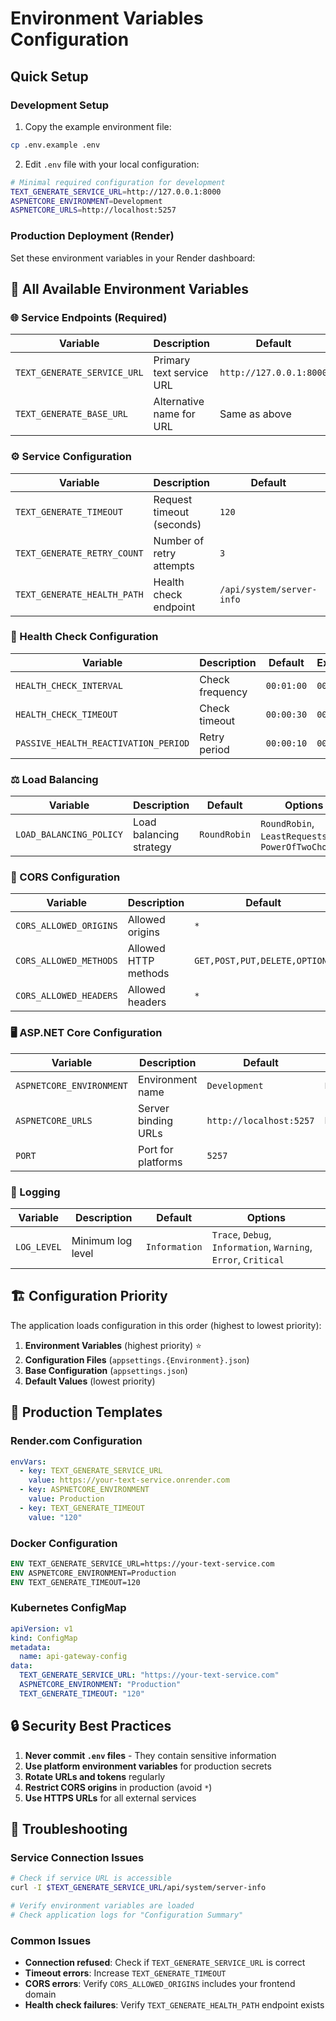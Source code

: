 # Environment Variables Configuration

## Quick Setup

### Development Setup

1. Copy the example environment file:
```bash
cp .env.example .env
```

2. Edit `.env` file with your local configuration:
```bash
# Minimal required configuration for development
TEXT_GENERATE_SERVICE_URL=http://127.0.0.1:8000
ASPNETCORE_ENVIRONMENT=Development
ASPNETCORE_URLS=http://localhost:5257
```

### Production Deployment (Render)

Set these environment variables in your Render dashboard:

## 🔧 All Available Environment Variables

### 🌐 Service Endpoints (Required)
| Variable | Description | Default | Example |
|----------|-------------|---------|---------|
| `TEXT_GENERATE_SERVICE_URL` | Primary text service URL | `http://127.0.0.1:8000` | `https://text-generate-services.onrender.com` |
| `TEXT_GENERATE_BASE_URL` | Alternative name for URL | Same as above | Same as above |

### ⚙️ Service Configuration
| Variable | Description | Default | Example |
|----------|-------------|---------|---------|
| `TEXT_GENERATE_TIMEOUT` | Request timeout (seconds) | `120` | `180` |
| `TEXT_GENERATE_RETRY_COUNT` | Number of retry attempts | `3` | `5` |
| `TEXT_GENERATE_HEALTH_PATH` | Health check endpoint | `/api/system/server-info` | `/health` |

### 🔄 Health Check Configuration
| Variable | Description | Default | Example |
|----------|-------------|---------|---------|
| `HEALTH_CHECK_INTERVAL` | Check frequency | `00:01:00` | `00:02:00` |
| `HEALTH_CHECK_TIMEOUT` | Check timeout | `00:00:30` | `00:01:00` |
| `PASSIVE_HEALTH_REACTIVATION_PERIOD` | Retry period | `00:00:10` | `00:00:30` |

### ⚖️ Load Balancing
| Variable | Description | Default | Options |
|----------|-------------|---------|---------|
| `LOAD_BALANCING_POLICY` | Load balancing strategy | `RoundRobin` | `RoundRobin`, `LeastRequests`, `PowerOfTwoChoices` |

### 🔐 CORS Configuration
| Variable | Description | Default | Example |
|----------|-------------|---------|---------|
| `CORS_ALLOWED_ORIGINS` | Allowed origins | `*` | `https://mydomain.com,https://anotherdomain.com` |
| `CORS_ALLOWED_METHODS` | Allowed HTTP methods | `GET,POST,PUT,DELETE,OPTIONS` | `GET,POST` |
| `CORS_ALLOWED_HEADERS` | Allowed headers | `*` | `Content-Type,Authorization` |

### 🖥️ ASP.NET Core Configuration
| Variable | Description | Default | Example |
|----------|-------------|---------|---------|
| `ASPNETCORE_ENVIRONMENT` | Environment name | `Development` | `Production` |
| `ASPNETCORE_URLS` | Server binding URLs | `http://localhost:5257` | `http://0.0.0.0:10000` |
| `PORT` | Port for platforms | `5257` | `10000` |

### 📝 Logging
| Variable | Description | Default | Options |
|----------|-------------|---------|---------|
| `LOG_LEVEL` | Minimum log level | `Information` | `Trace`, `Debug`, `Information`, `Warning`, `Error`, `Critical` |

## 🏗️ Configuration Priority

The application loads configuration in this order (highest to lowest priority):

1. **Environment Variables** (highest priority) ⭐
2. **Configuration Files** (`appsettings.{Environment}.json`)
3. **Base Configuration** (`appsettings.json`)
4. **Default Values** (lowest priority)

## 🚀 Production Templates

### Render.com Configuration
```yaml
envVars:
  - key: TEXT_GENERATE_SERVICE_URL
    value: https://your-text-service.onrender.com
  - key: ASPNETCORE_ENVIRONMENT
    value: Production
  - key: TEXT_GENERATE_TIMEOUT
    value: "120"
```

### Docker Configuration
```dockerfile
ENV TEXT_GENERATE_SERVICE_URL=https://your-text-service.com
ENV ASPNETCORE_ENVIRONMENT=Production
ENV TEXT_GENERATE_TIMEOUT=120
```

### Kubernetes ConfigMap
```yaml
apiVersion: v1
kind: ConfigMap
metadata:
  name: api-gateway-config
data:
  TEXT_GENERATE_SERVICE_URL: "https://your-text-service.com"
  ASPNETCORE_ENVIRONMENT: "Production"
  TEXT_GENERATE_TIMEOUT: "120"
```

## 🔒 Security Best Practices

1. **Never commit `.env` files** - They contain sensitive information
2. **Use platform environment variables** for production secrets
3. **Rotate URLs and tokens** regularly
4. **Restrict CORS origins** in production (avoid `*`)
5. **Use HTTPS URLs** for all external services

## 🐛 Troubleshooting

### Service Connection Issues
```bash
# Check if service URL is accessible
curl -I $TEXT_GENERATE_SERVICE_URL/api/system/server-info

# Verify environment variables are loaded
# Check application logs for "Configuration Summary"
```

### Common Issues
- **Connection refused**: Check if `TEXT_GENERATE_SERVICE_URL` is correct
- **Timeout errors**: Increase `TEXT_GENERATE_TIMEOUT`
- **CORS errors**: Verify `CORS_ALLOWED_ORIGINS` includes your frontend domain
- **Health check failures**: Verify `TEXT_GENERATE_HEALTH_PATH` endpoint exists
